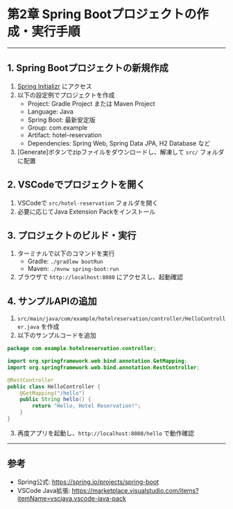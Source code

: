 # 第2章 Spring Bootプロジェクトの作成・実行手順

---

## 1. Spring Bootプロジェクトの新規作成

1. [Spring Initializr](https://start.spring.io/) にアクセス
2. 以下の設定例でプロジェクトを作成
   - Project: Gradle Project または Maven Project
   - Language: Java
   - Spring Boot: 最新安定版
   - Group: com.example
   - Artifact: hotel-reservation
   - Dependencies: Spring Web, Spring Data JPA, H2 Database など
3. [Generate]ボタンでzipファイルをダウンロードし、解凍して `src/` フォルダに配置

## 2. VSCodeでプロジェクトを開く

1. VSCodeで `src/hotel-reservation` フォルダを開く
2. 必要に応じてJava Extension Packをインストール

## 3. プロジェクトのビルド・実行

1. ターミナルで以下のコマンドを実行
   - Gradle: `./gradlew bootRun`
   - Maven: `./mvnw spring-boot:run`
2. ブラウザで `http://localhost:8080` にアクセスし、起動確認

## 4. サンプルAPIの追加

1. `src/main/java/com/example/hotelreservation/controller/HelloController.java` を作成
2. 以下のサンプルコードを追加

```java
package com.example.hotelreservation.controller;

import org.springframework.web.bind.annotation.GetMapping;
import org.springframework.web.bind.annotation.RestController;

@RestController
public class HelloController {
    @GetMapping("/hello")
    public String hello() {
        return "Hello, Hotel Reservation!";
    }
}
```

3. 再度アプリを起動し、`http://localhost:8080/hello` で動作確認

---

## 参考
- Spring公式: https://spring.io/projects/spring-boot
- VSCode Java拡張: https://marketplace.visualstudio.com/items?itemName=vscjava.vscode-java-pack
